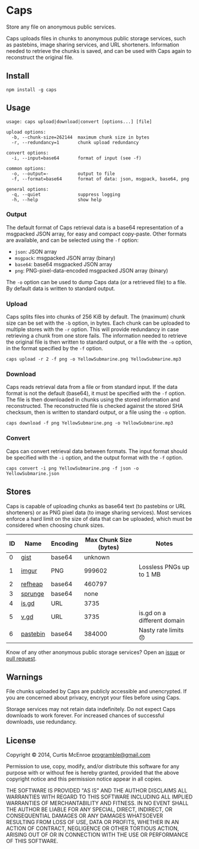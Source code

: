# Caps

Store any file on anonymous public services.

Caps uploads files in chunks to anonymous public storage services, such
as pastebins, image sharing services, and URL shorteners. Information
needed to retrieve the chunks is saved, and can be used with Caps again
to reconstruct the original file.

## Install

```
npm install -g caps
```

## Usage

```
usage: caps upload|download|convert [options...] [file]

upload options:
  -b, --chunk-size=262144  maximum chunk size in bytes
  -r, --redundancy=1       chunk upload redundancy

convert options:
  -i, --input=base64       format of input (see -f)

common options:
  -o, --output=-           output to file
  -f, --format=base64      format of data: json, msgpack, base64, png

general options:
  -q, --quiet              suppress logging
  -h, --help               show help
```

### Output

The default format of Caps retrieval data is a base64 representation of
a msgpacked JSON array, for easy and compact copy-paste. Other formats
are available, and can be selected using the `-f` option:

 - `json`: JSON array
 - `msgpack`: msgpacked JSON array (binary)
 - `base64`: base64 msgpacked JSON array
 - `png`: PNG-pixel-data-encoded msgpacked JSON array (binary)

The `-o` option can be used to dump Caps data (or a retrieved file) to a
file. By default data is written to standard output.

### Upload

Caps splits files into chunks of 256 KiB by default. The (maximum) chunk
size can be set with the `-b` option, in bytes. Each chunk can be
uploaded to multiple stores with the `-r` option. This will provide
redundancy in case retrieving a chunk from one store fails. The
information needed to retrieve the original file is then written to
standard output, or a file with the `-o` option, in the format specified
by the `-f` option.

```
caps upload -r 2 -f png -o YellowSubmarine.png YellowSubmarine.mp3
```

### Download

Caps reads retrieval data from a file or from standard input. If the
data format is not the default (base64), it must be specified with the
`-f` option. The file is then downloaded in chunks using the stored
information and reconstructed. The reconstructed file is checked against
the stored SHA checksum, then is written to standard output, or a file
using the `-o` option.

```
caps download -f png YellowSubmarine.png -o YellowSubmarine.mp3
```

### Convert

Caps can convert retrieval data between formats. The input format should
be specified with the `-i` option, and the output format with the `-f`
option.

```
caps convert -i png YellowSubmarine.png -f json -o YellowSubmarine.json
```

## Stores

Caps is capable of uploading chunks as base64 text (to pastebins or URL
shorteners) or as PNG pixel data (to image sharing services). Most
services enforce a hard limit on the size of data that can be uploaded,
which must be considered when choosing chunk sizes.

| ID | Name          | Encoding | Max Chunk Size (bytes) | Notes |
| -- | ------------- | -------- | ---------------------- | ----- |
| 0  | [gist][0]     | base64   | unknown                |       |
| 1  | [imgur][1]    | PNG      | 999602                 | Lossless PNGs up to 1 MB |
| 2  | [refheap][2]  | base64   | 460797                 |       |
| 3  | [sprunge][3]  | base64   | none                   |       |
| 4  | [is.gd][4]    | URL      | 3735                   |       |
| 5  | [v.gd][5]     | URL      | 3735                   | is.gd on a different domain |
| 6  | [pastebin][6] | base64   | 384000                 | Nasty rate limits :disappointed: |

 [0]: https://gist.github.com
 [1]: http://imgur.com
 [2]: https://www.refheap.com
 [3]: http://sprunge.us
 [4]: http://is.gd
 [5]: http://v.gd
 [6]: http://pastebin.com

Know of any other anonymous public storage services? Open an
[issue](https://github.com/programble/caps/issues) or [pull
request](https://github.com/programble/caps/pulls).

## Warnings

File chunks uploaded by Caps are publicly accessible and unencrypted. If
you are concerned about privacy, encrypt your files before using Caps.

Storage services may not retain data indefinitely. Do not expect Caps
downloads to work forever. For increased chances of successful
downloads, use redundancy.

## License

Copyright © 2014, Curtis McEnroe <programble@gmail.com>

Permission to use, copy, modify, and/or distribute this software for any
purpose with or without fee is hereby granted, provided that the above
copyright notice and this permission notice appear in all copies.

THE SOFTWARE IS PROVIDED "AS IS" AND THE AUTHOR DISCLAIMS ALL WARRANTIES
WITH REGARD TO THIS SOFTWARE INCLUDING ALL IMPLIED WARRANTIES OF
MERCHANTABILITY AND FITNESS. IN NO EVENT SHALL THE AUTHOR BE LIABLE FOR
ANY SPECIAL, DIRECT, INDIRECT, OR CONSEQUENTIAL DAMAGES OR ANY DAMAGES
WHATSOEVER RESULTING FROM LOSS OF USE, DATA OR PROFITS, WHETHER IN AN
ACTION OF CONTRACT, NEGLIGENCE OR OTHER TORTIOUS ACTION, ARISING OUT OF
OR IN CONNECTION WITH THE USE OR PERFORMANCE OF THIS SOFTWARE.
